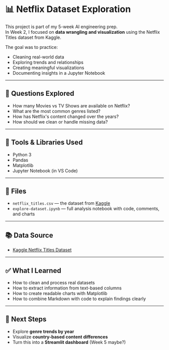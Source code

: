 # 📊 Netflix Dataset Exploration

This project is part of my 5-week AI engineering prep.  
In Week 2, I focused on **data wrangling and visualization** using the Netflix Titles dataset from Kaggle.

The goal was to practice:
- Cleaning real-world data
- Exploring trends and relationships
- Creating meaningful visualizations
- Documenting insights in a Jupyter Notebook

---

## 🧠 Questions Explored

- How many Movies vs TV Shows are available on Netflix?
- What are the most common genres listed?
- How has Netflix's content changed over the years?
- How should we clean or handle missing data?

---

## 🧰 Tools & Libraries Used

- Python 3
- Pandas
- Matplotlib
- Jupyter Notebook (in VS Code)

---

## 📁 Files

- `netflix_titles.csv` — the dataset from [Kaggle](https://www.kaggle.com/datasets/shivamb/netflix-shows)
- `explore-dataset.ipynb` — full analysis notebook with code, comments, and charts

---


## 📚 Data Source

- [Kaggle Netflix Titles Dataset](https://www.kaggle.com/datasets/shivamb/netflix-shows)

---

## ✅ What I Learned

- How to clean and process real datasets
- How to extract information from text-based columns
- How to create readable charts with Matplotlib
- How to combine Markdown with code to explain findings clearly

---

## 🚀 Next Steps

- Explore **genre trends by year**
- Visualize **country-based content differences**
- Turn this into a **Streamlit dashboard** (Week 5 maybe?)

